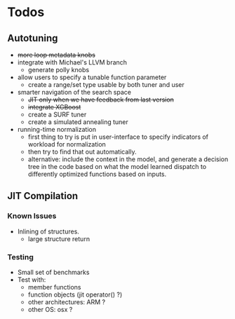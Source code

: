 Todos
=====

## Autotuning

- ~~more loop metadata knobs~~
- integrate with Michael's LLVM branch
  - generate polly knobs
- allow users to specify a tunable function parameter
  - create a range/set type usable by both tuner and user
- smarter navigation of the search space
  - ~~JIT only when we have feedback from last version~~
  - ~~integrate XGBoost~~
  - create a SURF tuner
  - create a simulated annealing tuner
- running-time normalization
  - first thing to try is put in user-interface to specify indicators of workload for normalization
  - then try to find that out automatically.
  - alternative: include the context in the model,
    and generate a decision tree in the code based on what the model learned dispatch to differently optimized functions based on inputs.


## JIT Compilation

### Known Issues

* Inlining of structures.
  - large structure return

### Testing

* Small set of benchmarks
* Test with:
  - member functions
  - function objects (jit operator() ?)
  - other architectures: ARM ?
  - other OS: osx ?
